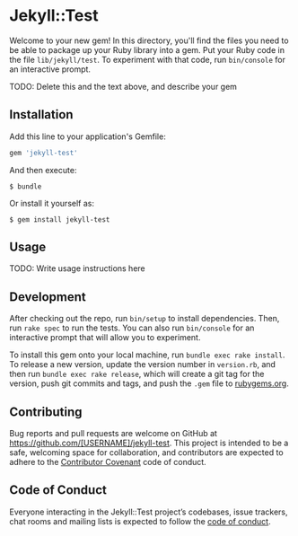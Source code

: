 # Jekyll::Test

Welcome to your new gem! In this directory, you'll find the files you need to be able to package up your Ruby library into a gem. Put your Ruby code in the file `lib/jekyll/test`. To experiment with that code, run `bin/console` for an interactive prompt.

TODO: Delete this and the text above, and describe your gem

## Installation

Add this line to your application's Gemfile:

```ruby
gem 'jekyll-test'
```

And then execute:

    $ bundle

Or install it yourself as:

    $ gem install jekyll-test

## Usage

TODO: Write usage instructions here

## Development

After checking out the repo, run `bin/setup` to install dependencies. Then, run `rake spec` to run the tests. You can also run `bin/console` for an interactive prompt that will allow you to experiment.

To install this gem onto your local machine, run `bundle exec rake install`. To release a new version, update the version number in `version.rb`, and then run `bundle exec rake release`, which will create a git tag for the version, push git commits and tags, and push the `.gem` file to [rubygems.org](https://rubygems.org).

## Contributing

Bug reports and pull requests are welcome on GitHub at https://github.com/[USERNAME]/jekyll-test. This project is intended to be a safe, welcoming space for collaboration, and contributors are expected to adhere to the [Contributor Covenant](http://contributor-covenant.org) code of conduct.

## Code of Conduct

Everyone interacting in the Jekyll::Test project’s codebases, issue trackers, chat rooms and mailing lists is expected to follow the [code of conduct](https://github.com/[USERNAME]/jekyll-test/blob/master/CODE_OF_CONDUCT.md).
